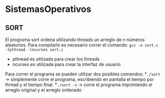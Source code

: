 # SistemasOperativos

## SORT
El programa sort ordena utilizando threads un arreglo de n números aleatorios.
Para compilarlo es necesario correr el comando:
    ```
    gcc -o sort.c -lpthread -lncurses sort.c
    ```  
* pthread es utilizada para crear los threads
* ncurses es utilizada para crear la interfaz de usuario

Para correr el programa se pueden utilizar dos posibles comandos:
*`./sort` -> simplemente corre el programa, escribiendo en pantalla el tiempo por thread y el tiempo final.
*`./sort -v` -> corre el programa imprimiendo el arreglo original y el arreglo ordenado
